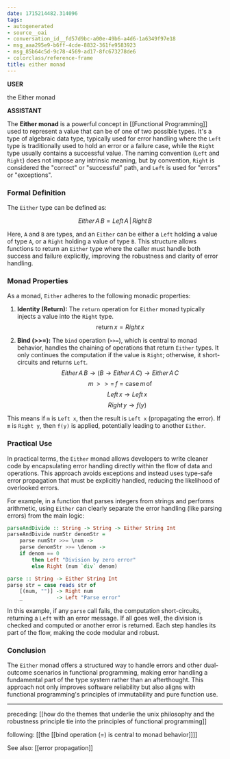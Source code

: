 ```yaml
---
date: 1715214482.314096
tags:
- autogenerated
- source__oai
- conversation_id__fd57d9bc-a00e-49b6-a4d6-1a6349f97e18
- msg_aaa295e9-b6ff-4cde-8832-361fe9583923
- msg_85b64c5d-9c78-4569-ad17-8fc673278de6
- colorclass/reference-frame
title: either monad
---
```


**USER**

the Either monad


**ASSISTANT**

The **Either monad** is a powerful concept in [[Functional Programming]] used to represent a value that can be of one of two possible types. It's a type of algebraic data type, typically used for error handling where the `Left` type is traditionally used to hold an error or a failure case, while the `Right` type usually contains a successful value. The naming convention (`Left` and `Right`) does not impose any intrinsic meaning, but by convention, `Right` is considered the "correct" or "successful" path, and `Left` is used for "errors" or "exceptions".

### Formal Definition

The `Either` type can be defined as:

$$ Either \, A \, B = Left \, A \, | \, Right \, B $$

Here, `A` and `B` are types, and an `Either` can be either a `Left` holding a value of type `A`, or a `Right` holding a value of type `B`. This structure allows functions to return an `Either` type where the caller must handle both success and failure explicitly, improving the robustness and clarity of error handling.

### Monad Properties

As a monad, `Either` adheres to the following monadic properties:

1. **Identity (Return):** The `return` operation for `Either` monad typically injects a value into the `Right` type.
   $$ \text{return} \, x = Right \, x $$

2. **Bind (>>=):** The `bind` operation (`>>=`), which is central to monad behavior, handles the chaining of operations that return `Either` types. It only continues the computation if the value is `Right`; otherwise, it short-circuits and returns `Left`.
   $$ Either \, A \, B \rightarrow (B \rightarrow Either \, A \, C) \rightarrow Either \, A \, C $$
   $$ m \, >>= \, f = \text{case} \, m \, \text{of} $$
   $$ \quad \quad Left \, x \rightarrow Left \, x $$
   $$ \quad \quad Right \, y \rightarrow f(y) $$

This means if `m` is `Left x`, then the result is `Left x` (propagating the error). If `m` is `Right y`, then `f(y)` is applied, potentially leading to another `Either`.

### Practical Use

In practical terms, the `Either` monad allows developers to write cleaner code by encapsulating error handling directly within the flow of data and operations. This approach avoids exceptions and instead uses type-safe error propagation that must be explicitly handled, reducing the likelihood of overlooked errors.

For example, in a function that parses integers from strings and performs arithmetic, using `Either` can clearly separate the error handling (like parsing errors) from the main logic:

```haskell
parseAndDivide :: String -> String -> Either String Int
parseAndDivide numStr denomStr =
    parse numStr >>= \num ->
    parse denomStr >>= \denom ->
    if denom == 0
        then Left "Division by zero error"
        else Right (num `div` denom)

parse :: String -> Either String Int
parse str = case reads str of
    [(num, "")] -> Right num
    _           -> Left "Parse error"
```

In this example, if any `parse` call fails, the computation short-circuits, returning a `Left` with an error message. If all goes well, the division is checked and computed or another error is returned. Each step handles its part of the flow, making the code modular and robust.

### Conclusion

The `Either` monad offers a structured way to handle errors and other dual-outcome scenarios in functional programming, making error handling a fundamental part of the type system rather than an afterthought. This approach not only improves software reliability but also aligns with functional programming's principles of immutability and pure function use.


---

preceding: [[how do the themes that underlie the unix philosophy and the robustness principle tie into the principles of functional programming]]  


following: [[the [[bind operation (=) is central to monad behavior]]]]

See also: [[error propagation]]